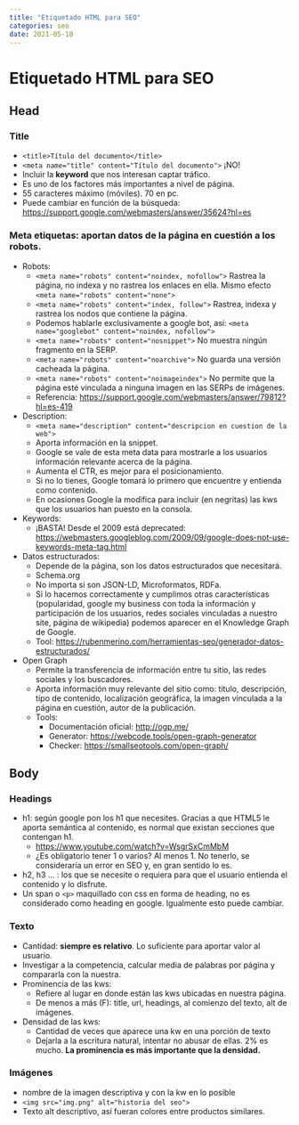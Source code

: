 ```yaml
---
title: "Etiquetado HTML para SEO"
categories: seo
date: 2021-05-10
---
```


# Etiquetado HTML para SEO

## Head
### Title
-   `<title>Título del documento</title>`
-   `<meta name="title" content="Título del documento">` ¡NO!
-   Incluir la **keyword** que nos interesan captar tráfico.
-   Es uno de los factores más importantes a nivel de página.
-   55 caracteres máximo (móviles). 70 en pc.
-   Puede cambiar en función de la búsqueda: https://support.google.com/webmasters/answer/35624?hl=es

### Meta etiquetas: aportan datos de la página en cuestión a los robots.
- Robots:
	- `<meta name="robots" content="noindex, nofollow">` Rastrea la página, no indexa y no rastrea los enlaces en ella. Mismo efecto `<meta name="robots" content="none">`
	- `<meta name="robots" content="index, follow">` Rastrea, indexa y rastrea los nodos que contiene la página.
	- Podemos hablarle exclusivamente a google bot, así: `<meta name="googlebot" content="noindex, nofollow">`
	- `<meta name="robots" content="nosnippet">` No muestra ningún fragmento en la SERP.
	- `<meta name="robots" content="noarchive">` No guarda una versión cacheada la página.
	- `<meta name="robots" content="noimageindex">` No permite que la página esté vinculada a ninguna imagen en las SERPs de imágenes.
	- Referencia: https://support.google.com/webmasters/answer/79812?hl=es-419
- Description:
	- `<meta name="description" content="descripcion en cuestion de la web">`
	- Aporta información en la snippet.
	- Google se vale de esta meta data para mostrarle a los usuarios información relevante acerca de la página.
	- Aumenta el CTR, es mejor para el posicionamiento.
	- Si no lo tienes, Google tomará lo primero que encuentre y entienda como contenido.
	- En ocasiones Google la modifica para incluir (en negritas) las kws que los usuarios han puesto en la consola.
- Keywords:
	- ¡BASTA! Desde el 2009 está deprecated: https://webmasters.googleblog.com/2009/09/google-does-not-use-keywords-meta-tag.html
- Datos estructurados:
	- Depende de la página, son los datos estructurados que necesitará.
	- Schema.org
	- No importa si son JSON-LD, Microformatos, RDFa.
	- Si lo hacemos correctamente y cumplimos otras características (popularidad, google my business con toda la información y participación de los usuarios, redes sociales vinculadas a nuestro site, página de wikipedia) podemos aparecer en el Knowledge Graph de Google.
	- Tool: https://rubenmerino.com/herramientas-seo/generador-datos-estructurados/
- Open Graph
	- Permite la transferencia de información entre tu sitio, las redes sociales y los buscadores.
	- Aporta información muy relevante del sitio como: titulo, descripción, tipo de contenido, localización geográfica, la imagen vinculada a la página en cuestión, autor de la publicación.
	- Tools:
		- Documentación oficial: http://ogp.me/
		- Generator: https://webcode.tools/open-graph-generator
		- Checker: https://smallseotools.com/open-graph/

## Body
### Headings
- h1: según google pon los h1 que necesites. Gracias a que HTML5 le aporta semántica al contenido, es normal que existan secciones que contengan h1.
	- https://www.youtube.com/watch?v=WsgrSxCmMbM
	- ¿Es obligatorio tener 1 o varios? Al menos 1. No tenerlo, se consideraría un error en SEO y, en gran sentido lo es.
- h2, h3 ... : los que se necesite o requiera para que el usuario entienda el contenido y lo disfrute.
- Un span o `<p>` maquillado con css en forma de heading, no es considerado como heading en google. Igualmente esto puede cambiar.

### Texto
-   Cantidad: **siempre es relativo**. Lo suficiente para aportar valor al usuario.
-   Investigar a la competencia, calcular media de palabras por página y compararla con la nuestra.
-   Prominencia de las kws:
	-   Refiere al lugar en donde están las kws ubicadas en nuestra página.
	-   De menos a más (F): title, url, headings, al comienzo del texto, alt de imágenes.
-   Densidad de las kws:
	-   Cantidad de veces que aparece una kw en una porción de texto
	-   Dejarla a la escritura natural, intentar no abusar de ellas. 2% es mucho.
**La prominencia es más importante que la densidad.**

### Imágenes
-   nombre de la imagen descriptiva y con la kw en lo posible
-   `<img src="img.png" alt="historia del seo">`
-   Texto alt descriptivo, así fueran colores entre productos similares.